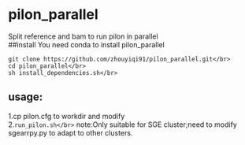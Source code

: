 
# pilon_parallel
Split reference and bam to run pilon in parallel</br>
##install
You need conda to install pilon_parallel</br>
```
git clone https://github.com/zhouyiqi91/pilon_parallel.git</br>
cd pilon_parallel</br>
sh install_dependencies.sh</br>
```
## usage:
1.cp pilon.cfg to workdir and modify</br>
2.```run_pilon.sh</br>```
note:Only suitable for SGE cluster;need to modify sgearrpy.py to adapt to other clusters.</br>

